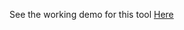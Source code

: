 See the working demo for this tool <a href="https://ian-hoaglund.github.io/CADie.github.io/" rel="nofollow">Here</a>